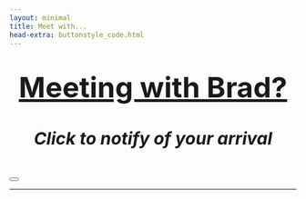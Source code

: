 ```yaml
---
layout: minimal
title: Meet with...
head-extra: buttonstyle_code.html
---
```


<html>
    <body>
        <script>
function webhook() {
        fetch('https://hook.integromat.com/veirohloph4r49a9txd3npz741acr5ln?action=meeting');
        window.location.href = "https://bradleykennedy.co.uk/meeting-click";
        console.log('Fin');
}
        </script>
        
<h1 style="text-align: center;"><span style="text-decoration: underline; font-size:50px"><strong>Meeting with Brad?</strong></span></h1>
<h1 id="title" style="text-align: center; font-size:30px"><em>Click to notify of your arrival </em></h1>
<!-- <h2 style="text-align: center;">Are you here for a Meeting or as a Participant?</h2> -->
<p>&nbsp;</p>
<div class="text-center">
  <div class="btn-group">
    <button class="button" onclick="window.open('https://hook.integromat.com/veirohloph4r49a9txd3npz741acr5ln?action=meeting');">
  </div>
</div>
<hr />
<!-- WILL NEED TO UPDATE THIS IF I USE THE PARTICIPANT LINK AGAIN - USE THE JAVASCRIPT ABOVE AND MODIFY FOR PPWEBHOOK. 
<div class="text-center">
  <div class="btn-group">
  <a href="https://hook.integromat.com/veirohloph4r49a9txd3npz741acr5ln?action=participant" onclick="window.open('https://bradleykennedy.co.uk/meeting-click/');" class="button">Participant</a>
</div>
  </div>
-->
</body>
</html>
